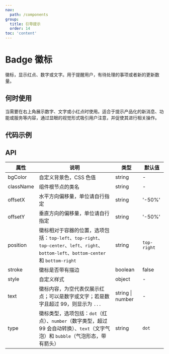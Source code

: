 ```yaml
---
nav:
  path: /components
group:
  title: 引导提示
  order: 14
toc: 'content'
---
```


# Badge 徽标

<code src="../../docs/components/compatibility.tsx" inline="true"></code>

徽标，显示红点、数字或文字。用于提醒用户，有待处理的事项或者新的更新数量。

## 何时使用
当需要在右上角展示数字、文字或小红点时使用。适合于提示产品化的新消息、功能或服务等内容，通过显眼的视觉形式吸引用户注意，并促使其进行相关操作。

## 代码示例
<code src="pages/Badge/index"></code>

## API

| 属性      | 说明                                 | 类型                 | 默认值       |
| --------- | ------------------------------------ | -------------------- | ------------ |
| bgColor   | 自定义背景色，CSS 色值              | string               | -            |
| className | 组件根节点的类名                     | string               | -            |
| offsetX   | 水平方向偏移量，单位请自行指定      | string               | '-50%'       |
| offsetY   | 垂直方向的偏移量，单位请自行指定    | string               | '-50%'       |
| position  | 徽标相对于容器的位置，选项包括：`top-left`、`top-right`、`top-center`、`left`、`right`、`bottom-left`、`bottom-center` 和 `bottom-right` | string | `top-right` |
| stroke    | 徽标是否带有描边                    | boolean              | false        |
| style     | 自定义样式                           | object               | -            |
| text      | 徽标内容，为空代表仅展示红点；可以是数字或文字；若是数字且超过 99，则显示为 `...` | string \| number     | -            |
| type      | 徽标类型，选项包括：`dot`（红点）、`number`（数字类型，超过 99 会自动转换）、`text`（文字气泡）和 `bubble`（气泡形态，带有箭头） | string | `dot`       |
